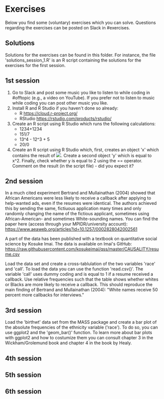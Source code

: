 # Exercises

Below you find some (voluntary) exercises which you can solve. Questions regarding the exercises can be posted on Slack in #exercises.

## Solutions

Solutions for the exercises can be found in this folder. For instance, the file 'solutions_session_1.R' is an R script containing the solutions for the exercises for the first session.

## 1st session

1. Go to Slack and post some music you like to listen to while coding in #offtopic (e.g., a video on YouTube). If you prefer not to listen to music while coding you can post other music you like.
2. Install R and R Studio if you haven't done so already:
    * R https://cloud.r-project.org/
    * RStudio https://rstudio.com/products/rstudio/ 
3. Create an R script using R Studio which runs the following calculations:
    * 1234+1234
    * 151/7
    * 13^4 - 12^3 + 5
    * 20/0
4. Create an R script using R Studio which, first, creates an object 'x' which contains the result of <img src="https://render.githubusercontent.com/render/math?math=\sqrt{2}">. Create a second object 'y' which is equal to x^2. Finally, check whether y is equal to 2 using the == operator. Comment on the result (in the script file) - did you expect it?

## 2nd session

In a much cited experiment Bertrand and Mullainathan (2004) showed that African Americans were less likely to receive a callback after applying to help-wanted ads, even if the resumes were identical. The authors achieved this by sending the same, fictiuous application many times and only randomly changing the name of the fictious applicant, sometimes using African-American- and sometimes White-sounding names. You can find the paper here (access through your MPIDR/university account): https://www.aeaweb.org/articles?id=10.1257/0002828042002561

A part of the data has been published with a textbook on quantitative social science by Kosuke Imai. The data is available on Imai's GitHub: https://raw.githubusercontent.com/kosukeimai/qss/master/CAUSALITY/resume.csv
  
Load the data set and create a cross-tablulation of the two variables 'race' and 'call'. To load the data you can use the function 'read.csv()'. The variable 'call' uses dummy coding and is equal to 1 if a resume received a callback. Use relative frequencies such that the table shows whether whites or Blacks are more likely to receive a callback. This should reproduce the main finding of Bertrand and Mullainathan (2004): "White names receive 50 percent more callbacks for interviews."

## 3rd session

Load the 'birthwt' data set from the MASS package and create a bar plot of the absolute frequencies of the ethnicity variable ('race'). To do so, you can use ggplot2 and the 'geom_bar()' function. To learn more about bar plots with ggplot2 and how to costumize them you can consult chapter 3 in the Wickham/Grolemund book and chapter 4 in the book by Healy.

## 4th session

## 5th session

## 6th session
  
